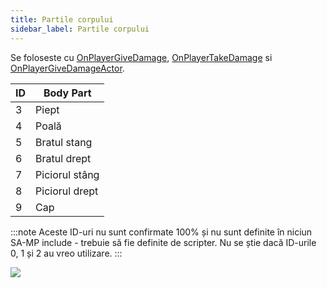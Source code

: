 ```yaml
---
title: Partile corpului
sidebar_label: Partile corpului
---
```


Se foloseste cu [OnPlayerGiveDamage](../callbacks/OnPlayerGiveDamags), [OnPlayerTakeDamage](../callbacks/OnPlayerTakeDamage) si [OnPlayerGiveDamageActor](../callbacks/OnPlayerGiveDamageActor).

| ID  | Body Part      |
| --- | -------------- |
| 3   | Piept          |
| 4   | Poală          |
| 5   | Bratul stang   |
| 6   | Bratul drept   |
| 7   | Piciorul stâng |
| 8   | Piciorul drept |
| 9   | Cap            |

:::note Aceste ID-uri nu sunt confirmate 100% și nu sunt definite în niciun SA-MP include - trebuie să fie definite de scripter. Nu se știe dacă ID-urile 0, 1 și 2 au vreo utilizare. :::

![](https://assets.open.mp/assets/images/bodyParts/Body_parts.jpg)
